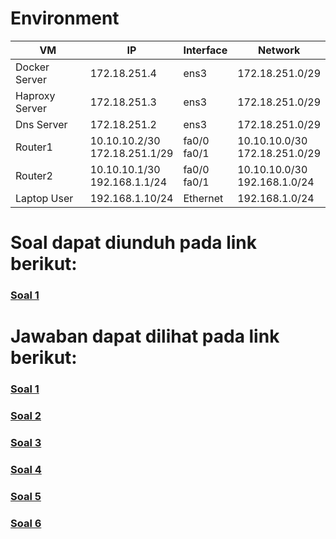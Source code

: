 
# Environment
| VM | IP | Interface | Network|
| ------ | ------ | ------ | ------ |
| Docker Server | 172.18.251.4 | ens3 | 172.18.251.0/29 |
| Haproxy Server | 172.18.251.3 | ens3 | 172.18.251.0/29 |
| Dns Server | 172.18.251.2 | ens3 | 172.18.251.0/29 |
| Router1 | 10.10.10.2/30<br>172.18.251.1/29| fa0/0<br>fa0/1 | 10.10.10.0/30<br>172.18.251.0/29 |
| Router2 | 10.10.10.1/30<br>192.168.1.1/24 | fa0/0<br>fa0/1 | 10.10.10.0/30<br>192.168.1.0/24 |
| Laptop User | 192.168.1.10/24 | Ethernet | 192.168.1.0/24 |

# Soal dapat diunduh pada link berikut:
### [Soal 1](https://github.com/espin2/docker_dns/blob/main/SOAL%20SIJA.docx?raw=true)
# Jawaban dapat dilihat pada link berikut:
### [Soal 1](https://github.com/espin2/docker_dns/tree/main/Soal%201)
### [Soal 2 ](https://github.com/espin2/docker_dns/tree/main/Soal%202)
### [Soal 3](https://github.com/espin2/docker_dns/tree/main/Soal%203)
### [Soal 4](https://github.com/espin2/docker_dns/tree/main/Soal%204)
### [Soal 5](https://github.com/espin2/docker_dns/tree/main/Soal%205)
### [Soal 6](https://github.com/espin2/docker_dns/tree/main/Soal%206)

